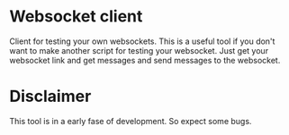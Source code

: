 # Websocket client

Client for testing your own websockets. This is a useful tool if you don't want to make another script for testing your websocket. Just get your websocket link and get messages and send messages to the websocket. 




# Disclaimer

This tool is in a early fase of development. So expect some bugs.
